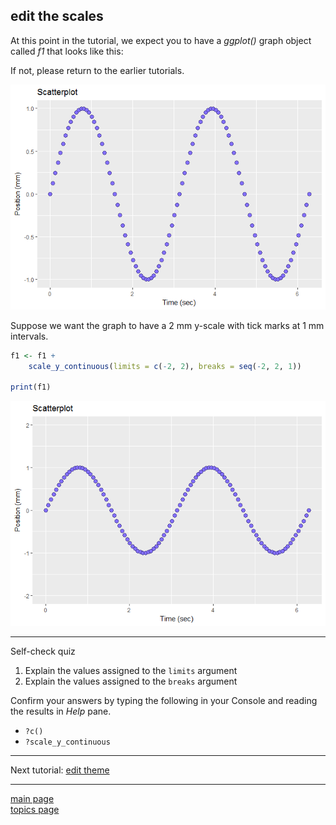 
edit the scales
---------------

At this point in the tutorial, we expect you to have a *ggplot()* graph object called *f1* that looks like this:

If not, please return to the earlier tutorials.

![](tut-03-images/07-unnamed-chunk-3-1.png)

Suppose we want the graph to have a 2 mm y-scale with tick marks at 1 mm intervals.

``` r
f1 <- f1 +
    scale_y_continuous(limits = c(-2, 2), breaks = seq(-2, 2, 1))

print(f1)
```

![](tut-03-images/07-unnamed-chunk-4-1.png)

------------------------------------------------------------------------

Self-check quiz

1.  Explain the values assigned to the `limits` argument
2.  Explain the values assigned to the `breaks` argument

Confirm your answers by typing the following in your Console and reading the results in *Help* pane.

-   `?c()`
-   `?scale_y_continuous`

------------------------------------------------------------------------

Next tutorial: [edit theme](tut-0308_edit-theme.md)

------------------------------------------------------------------------

[main page](../README.md)<br> [topics page](../README-by-topic.md)
